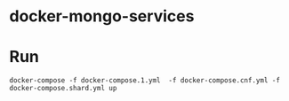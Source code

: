 # docker-mongo-services

# Run

```
docker-compose -f docker-compose.1.yml  -f docker-compose.cnf.yml -f docker-compose.shard.yml up